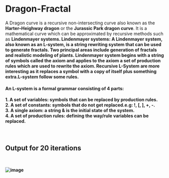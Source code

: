 # Dragon-Fractal

A Dragon curve is a recursive non-intersecting curve also known as the <b>Harter–Heighway dragon</b> or the <b>Jurassic Park dragon curve</b>. It is a mathematical curve which can be approximated by recursive methods such as <b>Lindenmayer systems<b>. Lindenmayer systems: A Lindenmayer system, also known as an L-system, is a string rewriting system that can be used to generate fractals. Two principal areas include generation of fractals and realistic modeling of plants. Lindenmayer system begins with a string of symbols called the axiom and applies to the axiom a set of production rules which are used to rewrite the axiom. Recursive L-System are more interesting as it replaces a symbol with a copy of itself plus something extra.L-system follow some rules.

<h4>An L-system is a formal grammar consisting of 4 parts:</h4>
1. A set of variables: symbols that can be replaced by production rules.<br>
2. A set of constants: symbols that do not get replaced.e.g: !, [, ], +, -.<br>
3. A single axiom: a string & is the initial state of the system.<br>
4. A set of production rules: defining the way/rule variables can be replaced.<br>

<br>
<br>

  <h2>Output for 20 iterations</h2><br>
  
![image](https://github.com/Roshankumarb31/Dragon-Fractal/assets/118297543/511aecec-0854-4e94-b779-3da67b174508)
